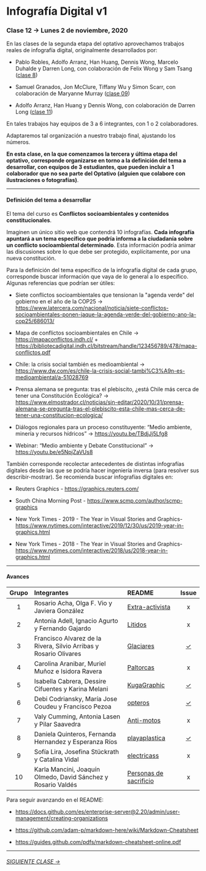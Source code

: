 # Infografía Digital v1

### Clase 12 → Lunes 2 de noviembre, 2020

En las clases de la segunda etapa del optativo aprovechamos trabajos reales de infografía digital, originalmente desarrollados por: 

- Pablo Robles, Adolfo Arranz, Han Huang, Dennis Wong, Marcelo Duhalde y Darren Long, con colaboración de Felix Wong y Sam Tsang ([clase 8](https://github.com/profesorfaco/dno075-2020/tree/gh-pages/clase-08))

- Samuel Granados, Jon McClure, Tiffany Wu y Simon Scarr, con colaboración de Maryanne Murray ([clase 09](https://github.com/profesorfaco/dno075-2020/tree/gh-pages/clase-09))

- Adolfo Arranz, Han Huang y Dennis Wong, con colaboración de Darren Long ([clase 11](https://github.com/profesorfaco/dno075-2020/tree/gh-pages/clase-11))

En tales trabajos hay equipos de 3 a 6 integrantes, con 1 o 2 colaboradores. 

Adaptaremos tal organización a nuestro trabajo final, ajustando los números.

**En esta clase, en la que comenzamos la tercera y última etapa del optativo, corresponde organizarse en torno a la definición del tema a desarrollar, con equipos de 3 estudiantes, que pueden incluir a 1 colaborador que no sea parte del Optativo (alguien que colabore con ilustraciones o fotografías)**.

- - - - - 

#### Definición del tema a desarrollar

El tema del curso es **Conflictos socioambientales y contenidos constitucionales**. 

Imaginen un único sitio web que contendrá 10 infografías. **Cada infografía apuntará a un tema específico que podría informa a la ciudadanía sobre un conflicto socioambiental determinado**. Esta información podría animar las discusiones sobre lo que debe ser protegido, explícitamente, por una nueva constitución. 

Para la definición del tema específico de la infografía digital de cada grupo, corresponde buscar información que vaya de lo general a lo específico. Algunas referencias que podrían ser útiles: 

- Siete conflictos socioambientales que tensionan la "agenda verde" del gobierno en el año de la COP25 → https://www.latercera.com/nacional/noticia/siete-conflictos-socioambientales-ponen-jaque-la-agenda-verde-del-gobierno-ano-la-cop25/686013/

- Mapa de conflictos socioambientales en Chile → https://mapaconflictos.indh.cl/ + https://bibliotecadigital.indh.cl/bitstream/handle/123456789/478/mapa-conflictos.pdf

- Chile: la crisis social también es medioambiental → https://www.dw.com/es/chile-la-crisis-social-tambi%C3%A9n-es-medioambiental/a-51028769

- Prensa alemana se pregunta: tras el plebiscito, ¿está Chile más cerca de tener una Constitución Ecológica? → https://www.elmostrador.cl/noticias/sin-editar/2020/10/31/prensa-alemana-se-pregunta-tras-el-plebiscito-esta-chile-mas-cerca-de-tener-una-constitucion-ecologica/

- Diálogos regionales para un proceso constituyente: “Medio ambiente, minería y recursos hídricos” → https://youtu.be/TBdjJj5Lfg8

- Webinar: “Medio ambiente y Debate Constitucional” → https://youtu.be/e5NpjZaVUs8

También corresponde recolectar antecedentes de distintas infografías digitales desde las que se podría hacer ingeniería inversa (para resolver sus describir-mostrar). Se recomienda buscar infografías digitales en:

- Reuters Graphics - https://graphics.reuters.com/

- South China Morning Post - https://www.scmp.com/author/scmp-graphics

- New York Times - 2019 - The Year in Visual Stories and Graphics- https://www.nytimes.com/interactive/2019/12/30/us/2019-year-in-graphics.html

- New York Times - 2018 - The Year in Visual Stories and Graphics- https://www.nytimes.com/interactive/2018/us/2018-year-in-graphics.html

- - - - - - - - 

#### Avances


| Grupo | Integrantes |  README    | Issue |
|:-----:|:---------|:-------|:----:|
| 1 | Rosario Acha, Olga F. Vio y Javiera González | [Extra-activista](https://github.com/extra-activista/avance-01/blob/main/README.md#avance-01) | x |
| 2 | Antonia Adell, Ignacio Agurto y Fernando Gajardo | [Litidos](https://github.com/Litidos/readme/blob/main/README.md#litidos---infograf%C3%ADa-digital) | x |
| 3 | Francisco Alvarez de la Rivera, Silvio Arribas y Rosario Olivares | [Glaciares](https://github.com/Glaciares-en-peligro/Glaciares/blob/main/README.md#investigaci-n) | [✓](https://github.com/Glaciares-en-peligro/Glaciares/issues/1) |
| 4 | Carolina Aranibar, Muriel Muñoz e Isidora Ravera | [Paltorcas](https://github.com/Paltorcas/nov2/blob/gh-pages/README.md#conflicto-socioambiental-petorca-y-crisis-h%C3%ADdrica-non-potable_water) | x |
| 5 | Isabella Cabrera, Dessire Cifuentes y	Karina Melani | [KugaGraphic](https://github.com/KugaGraphic/Avance-nov2/blob/gh-pages/README.md#avance-de-trabajo-de-infograf%C3%ADa-animales-y-delimitaci%C3%B3n-urbana) | [✓](https://github.com/KugaGraphic/Avance-nov2/issues/1) | 
| 6 | Debi Codriansky, María Jose Coudeu y Francisco Pezoa | [opteros](https://github.com/opteros/000/blob/gh-pages/README.md#polinizadores-nativos) | [✓](https://github.com/opteros/000/issues/1) |
| 7 | Valy Cumming, Antonia Lasen y Pilar Saavedra | [Anti-motos](https://github.com/anti-motos/clase-1/blob/main/README.md#clase-1-primera-aproximaci%C3%B3n-al-tema) | x | 
| 8 | Daniela Quinteros, Fernanda Hernandez y Esperanza Ríos | [playaplastica](https://github.com/playaplastica/nov02/blob/main/README.md#regulaci%C3%B3n-del-uso-de-pl%C3%A1sticos-isla-de-pl%C3%A1sticos-en-rapa-nui) | [✓](https://github.com/playaplastica/nov02/issues/1) |
| 9 | Sofía Lira, Josefina Stückrath y Catalina Vidal | [electricass](https://github.com/electricass/noviembre-2/blob/main/README.md#marco-te%C3%B3rico-pol%C3%ADtica-energ%C3%A9tica-de-chile-el-caso-de-la-hidroel%C3%A9ctrica-alto-maipo) | x |
| 10 | Karla Mancini, Joaquín Olmedo, David Sánchez y Rosario Valdés | [Personas de sacrificio](https://github.com/Personas-de-sacrificio/personas-de-sacrificio/blob/main/README.md#personas-de-sacrificio) | x |

Para seguir avanzando en el README:

- https://docs.github.com/es/enterprise-server@2.20/admin/user-management/creating-organizations

- https://github.com/adam-p/markdown-here/wiki/Markdown-Cheatsheet

- https://guides.github.com/pdfs/markdown-cheatsheet-online.pdf

- - - - - - - -

###### [SIGUIENTE CLASE →](https://github.com/profesorfaco/dno075-2020/tree/gh-pages/clase-13)
